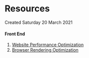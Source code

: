 # Resources
Created Saturday 20 March 2021

#### Front End
1. [Website Performance Optimization](https://www.udacity.com/course/website-performance-optimization--ud884)
2. [Browser Rendering Optimization](https://www.udacity.com/course/browser-rendering-optimization--ud860)
